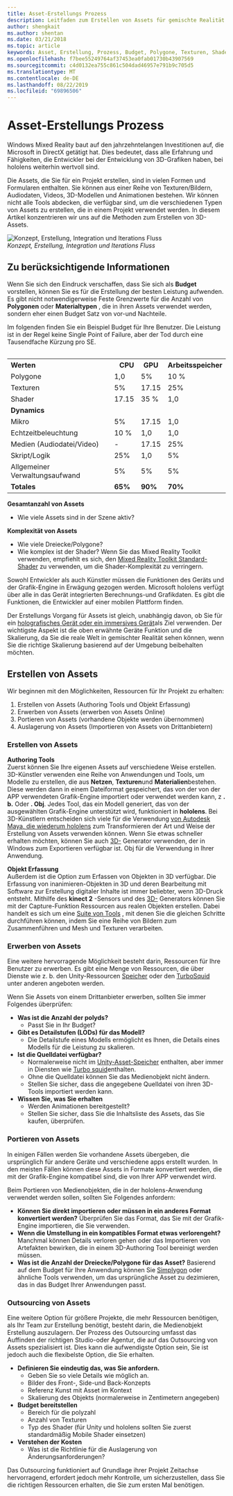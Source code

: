```yaml
---
title: Asset-Erstellungs Prozess
description: Leitfaden zum Erstellen von Assets für gemischte Realität.
author: shengkait
ms.author: shentan
ms.date: 03/21/2018
ms.topic: article
keywords: Asset, Erstellung, Prozess, Budget, Polygone, Texturen, Shader, Leistung
ms.openlocfilehash: f7bee55249764af37453ea0fab01730b43907569
ms.sourcegitcommit: c4d0132ea755c861c504dad46957e791b9c705d5
ms.translationtype: MT
ms.contentlocale: de-DE
ms.lasthandoff: 08/22/2019
ms.locfileid: "69896506"
---
```

# <a name="asset-creation-process"></a>Asset-Erstellungs Prozess

Windows Mixed Reality baut auf den jahrzehntelangen Investitionen auf, die Microsoft in DirectX getätigt hat. Dies bedeutet, dass alle Erfahrung und Fähigkeiten, die Entwickler bei der Entwicklung von 3D-Grafiken haben, bei hololens weiterhin wertvoll sind.

Die Assets, die Sie für ein Projekt erstellen, sind in vielen Formen und Formularen enthalten. Sie können aus einer Reihe von Texturen/Bildern, Audiodaten, Videos, 3D-Modellen und Animationen bestehen. Wir können nicht alle Tools abdecken, die verfügbar sind, um die verschiedenen Typen von Assets zu erstellen, die in einem Projekt verwendet werden. In diesem Artikel konzentrieren wir uns auf die Methoden zum Erstellen von 3D-Assets.

![Konzept, Erstellung, Integration und Iterations Fluss](images/concept-creation-integration-iteration-flow-640px.jpg)<br>
*Konzept, Erstellung, Integration und Iterations Fluss*

## <a name="things-to-consider"></a>Zu berücksichtigende Informationen

Wenn Sie sich den Eindruck verschaffen, dass Sie sich als **Budget** vorstellen, können Sie es für die Erstellung der besten Leistung aufwenden. Es gibt nicht notwendigerweise Feste Grenzwerte für die Anzahl von **Polygonen** oder **Materialtypen** , die in ihren Assets verwendet werden, sondern eher einen Budget Satz von vor-und Nachteile.

Im folgenden finden Sie ein Beispiel Budget für Ihre Benutzer. Die Leistung ist in der Regel keine Single Point of Failure, aber der Tod durch eine Tausendfache Kürzung pro SE.
<br>

<table style="float:right; margin-left: 10px;">
<tr>
<th style="text-align:left;"><b>Werten</b></th><th style="text-align:right;"> CPU</th><th> GPU</th><th> Arbeitsspeicher</th>
</tr><tr>
<td> Polygone</td><td> 1,0</td><td> 5%</td><td> 10 %</td>
</tr><tr>
<td> Texturen</td><td> 5%</td><td> 17.15</td><td>25%</td>
</tr><tr>
<td> Shader</td><td> 17.15</td><td> 35 %</td><td> 1,0</td>
</tr><tr>
<td> <b>Dynamics</b></td><td></td><td></td><td></td>
</tr><tr>
<td> Mikro</td><td> 5%</td><td> 17.15</td><td> 1,0</td>
</tr><tr>
<td> Echtzeitbeleuchtung</td><td> 10 %</td><td> 1,0</td><td> 1,0</td>
</tr><tr>
<td> Medien (Audiodatei/Video)</td><td> -</td><td> 17.15</td><td> 25%</td>
</tr><tr>
<td> Skript/Logik</td><td> 25%</td><td> 1,0</td><td> 5%</td>
</tr><tr>
<td> Allgemeiner Verwaltungsaufwand</td><td> 5%</td><td> 5%</td><td> 5%</td>
</tr><tr>
<td> <b>Totales</b></td><td> <b>65%</b></td><td> <b>90%</b></td><td> <b>70%</b></td>
</tr>
</table>

**Gesamtanzahl von Assets**
* Wie viele Assets sind in der Szene aktiv?

**Komplexität von Assets**
* Wie viele Dreiecke/Polygone?
* Wie komplex ist der Shader? Wenn Sie das Mixed Reality Toolkit verwenden, empfiehlt es sich, den [Mixed Reality Toolkit Standard-Shader](https://github.com/microsoft/MixedRealityToolkit-Unity/blob/mrtk_release/Documentation/README_MRTKStandardShader.md) zu verwenden, um die Shader-Komplexität zu verringern.

Sowohl Entwickler als auch Künstler müssen die Funktionen des Geräts und der Grafik-Engine in Erwägung gezogen werden. Microsoft hololens verfügt über alle in das Gerät integrierten Berechnungs-und Grafikdaten. Es gibt die Funktionen, die Entwickler auf einer mobilen Plattform finden.

Der Erstellungs Vorgang für Assets ist gleich, unabhängig davon, ob Sie für ein [holografisches Gerät oder ein immersives Gerät](mixed-reality.md#the-mixed-reality-spectrum)als Ziel verwenden. Der wichtigste Aspekt ist die oben erwähnte Geräte Funktion und die Skalierung, da Sie die reale Welt in gemischter Realität sehen können, wenn Sie die richtige Skalierung basierend auf der Umgebung beibehalten möchten. 

## <a name="authoring-assets"></a>Erstellen von Assets

Wir beginnen mit den Möglichkeiten, Ressourcen für Ihr Projekt zu erhalten:
1. Erstellen von Assets (Authoring Tools und Objekt Erfassung)
2. Erwerben von Assets (erwerben von Assets Online)
3. Portieren von Assets (vorhandene Objekte werden übernommen)
4. Auslagerung von Assets (Importieren von Assets von Drittanbietern)

### <a name="creating-assets"></a>Erstellen von Assets

**Authoring Tools**<br>
Zuerst können Sie Ihre eigenen Assets auf verschiedene Weise erstellen. 3D-Künstler verwenden eine Reihe von Anwendungen und Tools, um Modelle zu erstellen, die aus **Netzen**, **Texturen**und **Materialien**bestehen. Diese werden dann in einem Dateiformat gespeichert, das von der von der APP verwendeten Grafik-Engine importiert oder verwendet werden kann, z **. b.** Oder **. Obj**. Jedes Tool, das ein Modell generiert, das von der ausgewählten Grafik-Engine unterstützt wird, funktioniert in **hololens**. Bei 3D-Künstlern entscheiden sich viele für die Verwendung [von Autodesk Maya, die wiederum hololens](https://www.youtube.com/watch?v=q0K3n0Gf8mA) zum Transformieren der Art und Weise der Erstellung von Assets verwenden können. Wenn Sie etwas schneller erhalten möchten, können Sie auch [3D-](https://developer.microsoft.com/windows/hardware/3d-print/3d-builder-resources) Generator verwenden, der in Windows zum Exportieren verfügbar ist. Obj für die Verwendung in Ihrer Anwendung.

**Objekt Erfassung**<br>
Außerdem ist die Option zum Erfassen von Objekten in 3D verfügbar. Die Erfassung von inanimieren-Objekten in 3D und deren Bearbeitung mit Software zur Erstellung digitaler Inhalte ist immer beliebter, wenn 3D-Druck entsteht. Mithilfe des **kinect 2** -Sensors und des [3D-](https://developer.microsoft.com/windows/hardware/3d-print/3d-builder-resources) Generators können Sie mit der Capture-Funktion Ressourcen aus realen Objekten erstellen. Dabei handelt es sich um eine [Suite von Tools](https://en.wikipedia.org/wiki/Comparison_of_photogrammetry_software) , mit denen Sie die gleichen Schritte durchführen können, indem Sie eine Reihe von Bildern zum Zusammenführen und Mesh und Texturen verarbeiten.

### <a name="purchasing-assets"></a>Erwerben von Assets

Eine weitere hervorragende Möglichkeit besteht darin, Ressourcen für Ihre Benutzer zu erwerben. Es gibt eine Menge von Ressourcen, die über Dienste wie z. b. den Unity-Ressourcen [Speicher](https://www.assetstore.unity3d.com/) oder den [TurboSquid](http://www.turbosquid.com/) unter anderen angeboten werden.

Wenn Sie Assets von einem Drittanbieter erwerben, sollten Sie immer Folgendes überprüfen:
* **Was ist die Anzahl der polyds?**
  * Passt Sie in Ihr Budget?
* **Gibt es Detailstufen (LODs) für das Modell?**
  * Die Detailstufe eines Modells ermöglicht es Ihnen, die Details eines Modells für die Leistung zu skalieren.
* **Ist die Quelldatei verfügbar?**
  * Normalerweise nicht im [Unity-Asset-Speicher](https://www.assetstore.unity3d.com/) enthalten, aber immer in Diensten wie [Turbo squid](http://www.turbosquid.com/)enthalten.
  * Ohne die Quelldatei können Sie das Medienobjekt nicht ändern.
  * Stellen Sie sicher, dass die angegebene Quelldatei von ihren 3D-Tools importiert werden kann.
* **Wissen Sie, was Sie erhalten**
  * Werden Animationen bereitgestellt?
  * Stellen Sie sicher, dass Sie die Inhaltsliste des Assets, das Sie kaufen, überprüfen.

### <a name="porting-assets"></a>Portieren von Assets

In einigen Fällen werden Sie vorhandene Assets übergeben, die ursprünglich für andere Geräte und verschiedene apps erstellt wurden. In den meisten Fällen können diese Assets in Formate konvertiert werden, die mit der Grafik-Engine kompatibel sind, die von Ihrer APP verwendet wird.

Beim Portieren von Medienobjekten, die in der hololens-Anwendung verwendet werden sollen, sollten Sie Folgendes anfordern:
* **Können Sie direkt importieren oder müssen in ein anderes Format konvertiert werden?** Überprüfen Sie das Format, das Sie mit der Grafik-Engine importieren, die Sie verwenden.
* **Wenn die Umstellung in ein kompatibles Format etwas verlorengeht?** Manchmal können Details verloren gehen oder das Importieren von Artefakten bewirken, die in einem 3D-Authoring Tool bereinigt werden müssen.
* **Was ist die Anzahl der Dreiecke/Polygone für das Asset?** Basierend auf dem Budget für Ihre Anwendung können Sie [Simplygon](https://www.simplygon.com/) oder ähnliche Tools verwenden, um das ursprüngliche Asset zu dezimieren, das in das Budget Ihrer Anwendungen passt.

### <a name="outsourcing-assets"></a>Outsourcing von Assets

Eine weitere Option für größere Projekte, die mehr Ressourcen benötigen, als Ihr Team zur Erstellung benötigt, besteht darin, die Medienobjekt Erstellung auszulagern. Der Prozess des Outsourcing umfasst das Auffinden der richtigen Studio-oder Agentur, die auf das Outsourcing von Assets spezialisiert ist. Dies kann die aufwendigste Option sein, Sie ist jedoch auch die flexibelste Option, die Sie erhalten.
* **Definieren Sie eindeutig das, was Sie anfordern.**
  * Geben Sie so viele Details wie möglich an.
  * Bilder des Front-, Side-und Back-Konzepts
  * Referenz Kunst mit Asset im Kontext
  * Skalierung des Objekts (normalerweise in Zentimetern angegeben)
* **Budget bereitstellen**
  * Bereich für die polyzahl
  * Anzahl von Texturen
  * Typ des Shader (für Unity und hololens sollten Sie zuerst standardmäßig Mobile Shader einsetzen)
* **Verstehen der Kosten**
  * Was ist die Richtlinie für die Auslagerung von Änderungsanforderungen?

Das Outsourcing funktioniert auf Grundlage ihrer Projekt Zeitachse hervorragend, erfordert jedoch mehr Kontrolle, um sicherzustellen, dass Sie die richtigen Ressourcen erhalten, die Sie zum ersten Mal benötigen.
